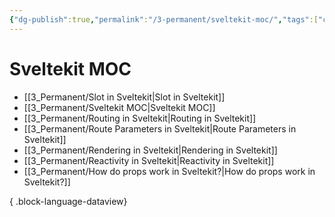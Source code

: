 ```yaml
---
{"dg-publish":true,"permalink":"/3-permanent/sveltekit-moc/","tags":["code/sveltekit"],"created":"2023-07-24T15:36:28.391-05:00","updated":"2023-09-05T14:41:02.660-05:00"}
---
```


# Sveltekit MOC
- [[3_Permanent/Slot in Sveltekit\|Slot in Sveltekit]]
- [[3_Permanent/Sveltekit MOC\|Sveltekit MOC]]
- [[3_Permanent/Routing in Sveltekit\|Routing in Sveltekit]]
- [[3_Permanent/Route Parameters in Sveltekit\|Route Parameters in Sveltekit]]
- [[3_Permanent/Rendering in Sveltekit\|Rendering in Sveltekit]]
- [[3_Permanent/Reactivity in Sveltekit\|Reactivity in Sveltekit]]
- [[3_Permanent/How do props work in Sveltekit?\|How do props work in Sveltekit?]]

{ .block-language-dataview}